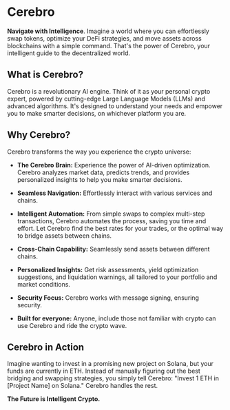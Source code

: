 # Cerebro

**Navigate with Intelligence**. Imagine a world where you can effortlessly swap tokens, optimize your DeFi strategies, and move assets across blockchains with a simple command. That's the power of Cerebro, your intelligent guide to the decentralized world.

## What is Cerebro?

Cerebro is a revolutionary AI engine. Think of it as your personal crypto expert, powered by cutting-edge Large Language Models (LLMs) and advanced algorithms. It's designed to understand your needs and empower you to make smarter decisions, on whichever platform you are.

## Why Cerebro?

Cerebro transforms the way you experience the crypto universe:

*   **The Cerebro Brain:** Experience the power of AI-driven optimization. Cerebro analyzes market data, predicts trends, and provides personalized insights to help you make smarter decisions.

*   **Seamless Navigation:** Effortlessly interact with various services and chains.

*   **Intelligent Automation:** From simple swaps to complex multi-step transactions, Cerebro automates the process, saving you time and effort. Let Cerebro find the best rates for your trades, or the optimal way to bridge assets between chains.

*   **Cross-Chain Capability:** Seamlessly send assets between different chains.

*   **Personalized Insights:** Get risk assessments, yield optimization suggestions, and liquidation warnings, all tailored to your portfolio and market conditions.

*   **Security Focus:** Cerebro works with message signing, ensuring security.

*   **Built for everyone:** Anyone, include those not familiar with crypto can use Cerebro and ride the crypto wave.

## Cerebro in Action

Imagine wanting to invest in a promising new project on Solana, but your funds are currently in ETH. Instead of manually figuring out the best bridging and swapping strategies, you simply tell Cerebro: "Invest 1 ETH in [Project Name] on Solana." Cerebro handles the rest.

**The Future is Intelligent Crypto.**
